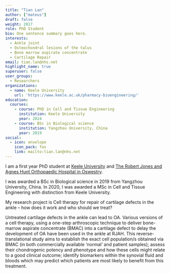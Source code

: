 ```yaml
---
title: "Tian Lan"
author: ["mateus"]
draft: false
weight: 2017
role: PhD Student
bio: One sentence summary goes here.
interests:
  - Ankle joint
  - Osteochondral lesions of the talus
  - Bone marrow aspirate concentrate
  - Cartilage Repair
email: tian.lan@nhs.net
highlight_name: true
superuser: false
user_groups:
  - Researchers
organizations:
  - name: Keele University
    url: 'https://www.keele.ac.uk/pharmacy-bioengineering/'
education:
  courses:
    - course: PhD in Cell and Tissue Engineering
      institution: Keele University
      year: 2024
    - course: BSc in Biological science
      institution: Yangzhou University, China
      year: 2019
social:
  - icon: envelope
    icon_pack: fas
    link: mailto:tian.lan@nhs.net
---
```


I am a first year PhD student at [Keele University](https://www.keele.ac.uk/) and [The Robert Jones and Agnes Hunt Orthopaedic Hospital in Oswestry](https://www.rjah.nhs.uk/).

I was awarded a BSc in Biological science in 2019 from Yangzhou University, China. In 2020, I was awarded a MSc in Cell and Tissue Engineering with distinction from Keele University.

My research project is Cell therapy for repair of cartilage defects in the ankle – how does it work and who should we treat?

Untreated cartilage defects in the ankle can lead to OA.
Various versions of a cell therapy, using a one-step arthroscopic technique to deliver bone-marrow aspirate concentrate (BMAC) into a cartilage defect to delay the development of OA have been used in the ankle at RJAH.
This reverse-translational study aims to establish the exact cell population/s obtained via BMAC (in both commercially available ‘normal’ and patient samples); assess their chondrogenic potency and phenotype and how these cells might relate to a good clinical outcome; identify biomarkers within the synovial fluid and bloods which may predict which patients are most likely to benefit from this treatment.
